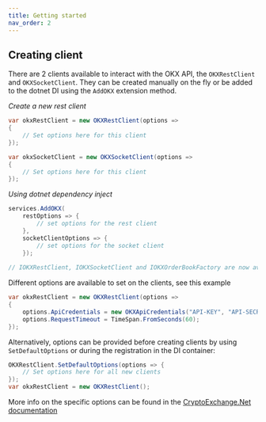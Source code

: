 ```yaml
---
title: Getting started
nav_order: 2
---
```


## Creating client
There are 2 clients available to interact with the OKX API, the `OKXRestClient` and `OKXSocketClient`. They can be created manually on the fly or be added to the dotnet DI using the `AddOKX` extension method.

*Create a new rest client*
```csharp
var okxRestClient = new OKXRestClient(options =>
{
    // Set options here for this client
});

var okxSocketClient = new OKXSocketClient(options =>
{
    // Set options here for this client
});
```

*Using dotnet dependency inject*
```csharp
services.AddOKX(
    restOptions => {
        // set options for the rest client
    },
    socketClientOptions => {
        // set options for the socket client
    }); 
    
// IOKXRestClient, IOKXSocketClient and IOKXOrderBookFactory are now available for injecting
```

Different options are available to set on the clients, see this example
```csharp
var okxRestClient = new OKXRestClient(options =>
{
    options.ApiCredentials = new OKXApiCredentials("API-KEY", "API-SECRET", "API-PASSPHRASE");
    options.RequestTimeout = TimeSpan.FromSeconds(60);
});
```
Alternatively, options can be provided before creating clients by using `SetDefaultOptions` or during the registration in the DI container:  
```csharp
OKXRestClient.SetDefaultOptions(options => {
    // Set options here for all new clients
});
var okxRestClient = new OKXRestClient();
```
More info on the specific options can be found in the [CryptoExchange.Net documentation](https://jkorf.github.io/CryptoExchange.Net/Options.html)

